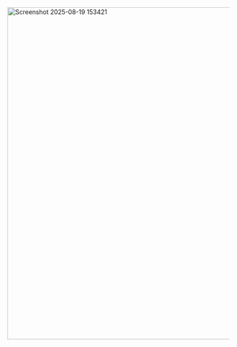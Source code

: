 
<img width="1519" height="752" alt="Screenshot 2025-08-19 153421" src="https://github.com/user-attachments/assets/7eea6098-f29c-4749-87c3-84352ba6ef15" />

